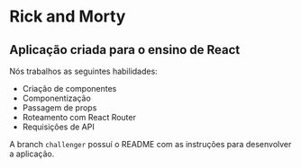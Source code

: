 # Rick and Morty

## Aplicação criada para o ensino de React
Nós trabalhos as seguintes habilidades:

* Criação de componentes
* Componentização
* Passagem de props
* Roteamento com React Router
* Requisições de API

A branch `challenger` possuí o README com as instruções para desenvolver a aplicação.
